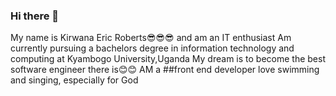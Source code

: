 ### Hi there 👋
My name is Kirwana Eric Roberts😎😎😎 and am an IT enthusiast
Am currently pursuing a bachelors degree in information technology and computing at Kyambogo University,Uganda
My dream is to become the best software engineer there is😊😊
AM  a ##front end developer 
love swimming and singing, especially for God 

